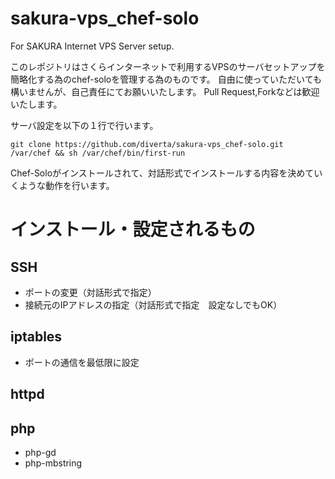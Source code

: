 sakura-vps_chef-solo
====================

For SAKURA Internet VPS Server setup.

このレポジトリはさくらインターネットで利用するVPSのサーバセットアップを簡略化する為のchef-soloを管理する為のものです。
自由に使っていただいても構いませんが、自己責任にてお願いいたします。
Pull Request,Forkなどは歓迎いたします。


サーバ設定を以下の１行で行います。

`git clone https://github.com/diverta/sakura-vps_chef-solo.git /var/chef && sh /var/chef/bin/first-run`

Chef-Soloがインストールされて、対話形式でインストールする内容を決めていくような動作を行います。


# インストール・設定されるもの

## SSH
* ポートの変更（対話形式で指定）
* 接続元のIPアドレスの指定（対話形式で指定　設定なしでもOK）

## iptables
* ポートの通信を最低限に設定

## httpd

## php
* php-gd
* php-mbstring



